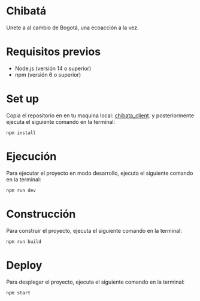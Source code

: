 # Chibatá

Unete a al cambio de Bogotá, una ecoacción a la vez.

# Requisitos previos

- Node.js (versión 14 o superior)
- npm (versión 6 o superior)

# Set up

Copia el repositorio en en tu maquina local: [chibata_client](https://github.com/rocasdev/chibata_client.git). y posteriormente ejecuta el siguiente comando en la terminal:



```
npm install
```


# Ejecución

Para ejecutar el proyecto en modo desarrollo, ejecuta el siguiente comando en la terminal:



```
npm run dev
```


# Construcción

Para construir el proyecto, ejecuta el siguiente comando en la terminal:



```
npm run build
```



# Deploy

Para desplegar el proyecto, ejecuta el siguiente comando en la terminal:



```
npm start
```